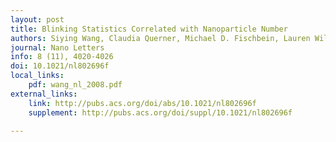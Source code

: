 ```yaml
---
layout: post
title: Blinking Statistics Correlated with Nanoparticle Number
authors: Siying Wang, Claudia Querner, Michael D. Fischbein, Lauren Willis, Dmitry Novikov, Catherine Crouch and Marija Drndić
journal: Nano Letters
info: 8 (11), 4020-4026
doi: 10.1021/nl802696f
local_links:
    pdf: wang_nl_2008.pdf
external_links:
    link: http://pubs.acs.org/doi/abs/10.1021/nl802696f
    supplement: http://pubs.acs.org/doi/suppl/10.1021/nl802696f

---
```

